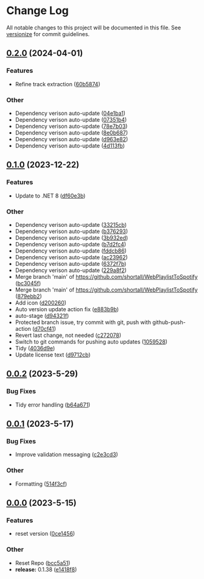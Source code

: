 # Change Log

All notable changes to this project will be documented in this file. See [versionize](https://github.com/versionize/versionize) for commit guidelines.

<a name="0.2.0"></a>
## [0.2.0](https://www.github.com/shortall/WebPlaylistToSpotify/releases/tag/v0.2.0) (2024-04-01)

### Features

* Refine track extraction ([60b5874](https://www.github.com/shortall/WebPlaylistToSpotify/commit/60b5874ce4e23d43593b82df1f688a9248cdba68))

### Other

* Dependency verison auto-update ([04e1ba1](https://www.github.com/shortall/WebPlaylistToSpotify/commit/04e1ba1af544ce61565bcc5299e0e37507c295e5))
* Dependency verison auto-update ([07351b4](https://www.github.com/shortall/WebPlaylistToSpotify/commit/07351b477a8facff07b85608bfbdccf842d48cce))
* Dependency verison auto-update ([78e7b03](https://www.github.com/shortall/WebPlaylistToSpotify/commit/78e7b03b2c999a2b7b9481d31e1a44a398fd85e5))
* Dependency verison auto-update ([8e0b687](https://www.github.com/shortall/WebPlaylistToSpotify/commit/8e0b6873a99cef098c6cdfc1592db68f0fb5194d))
* Dependency verison auto-update ([d963e82](https://www.github.com/shortall/WebPlaylistToSpotify/commit/d963e82208600cd836650ccecb75fb046504c382))
* Dependency verison auto-update ([4d113fb](https://www.github.com/shortall/WebPlaylistToSpotify/commit/4d113fbe66b2f7e0b0d98dbae6a9fc1bdd3f31fc))

<a name="0.1.0"></a>
## [0.1.0](https://www.github.com/shortall/WebPlaylistToSpotify/releases/tag/v0.1.0) (2023-12-22)

### Features

* Update to .NET 8 ([df60e3b](https://www.github.com/shortall/WebPlaylistToSpotify/commit/df60e3beda1b6d4fea404e184e12f1965688cef1))

### Other

* Dependency verison auto-update ([33215cb](https://www.github.com/shortall/WebPlaylistToSpotify/commit/33215cba7dfb1788bf064b3555a6d4e104bae5a0))
* Dependency verison auto-update ([b376293](https://www.github.com/shortall/WebPlaylistToSpotify/commit/b376293210f1a9997d63b429b30db91a05240488))
* Dependency verison auto-update ([3b932ed](https://www.github.com/shortall/WebPlaylistToSpotify/commit/3b932ed4b16bc1e020debb351b444861013bd712))
* Dependency verison auto-update ([b7d2fc4](https://www.github.com/shortall/WebPlaylistToSpotify/commit/b7d2fc45eaaaa2076098b93d51c072557a9350f6))
* Dependency verison auto-update ([fddcb86](https://www.github.com/shortall/WebPlaylistToSpotify/commit/fddcb86c6f0d6e08cf8192b5cbc4557c9b86e394))
* Dependency verison auto-update ([ac23962](https://www.github.com/shortall/WebPlaylistToSpotify/commit/ac23962a9b1b8591a27ac39ab64409060c687875))
* Dependency verison auto-update ([6372f7b](https://www.github.com/shortall/WebPlaylistToSpotify/commit/6372f7b2c078a735d094d320ba0e61b740c190aa))
* Dependency verison auto-update ([229a8f2](https://www.github.com/shortall/WebPlaylistToSpotify/commit/229a8f253cc4aa1d12a26a4d797371f68967f37a))
* Merge branch 'main' of https://github.com/shortall/WebPlaylistToSpotify ([bc3045f](https://www.github.com/shortall/WebPlaylistToSpotify/commit/bc3045fd2fa797fe4958ab644789492c3727ce7b))
* Merge branch 'main' of https://github.com/shortall/WebPlaylistToSpotify ([879ebb2](https://www.github.com/shortall/WebPlaylistToSpotify/commit/879ebb2e4088ab8272f98b8c8ee8c9d5c8350e66))
* Add icon ([d200260](https://www.github.com/shortall/WebPlaylistToSpotify/commit/d200260c26b96f12ae022daf18160fa997b50ca7))
* Auto version update action fix ([e883b9b](https://www.github.com/shortall/WebPlaylistToSpotify/commit/e883b9bf454d6c6d2fa5d166bbd53f6e73c567c6))
* auto-stage ([d94321f](https://www.github.com/shortall/WebPlaylistToSpotify/commit/d94321f01b9055f8db2e6a4f3b024e06cf731540))
* Protected branch issue, try commit with git, push with github-push-action ([d70cf41](https://www.github.com/shortall/WebPlaylistToSpotify/commit/d70cf416baaad2960e48ad4ffc8ef62d1977c745))
* Revert last change, not needed ([c272078](https://www.github.com/shortall/WebPlaylistToSpotify/commit/c272078826b1779642b1d436557d63595a7b5b2e))
* Switch to git commands for pushing auto updates ([1059528](https://www.github.com/shortall/WebPlaylistToSpotify/commit/1059528db99fa6d1ffb907da6f4200fc0aac15ba))
* Tidy ([4036d9e](https://www.github.com/shortall/WebPlaylistToSpotify/commit/4036d9ec8e5bcffa69893a2cf3da629d94976fc1))
* Update license text ([d9712cb](https://www.github.com/shortall/WebPlaylistToSpotify/commit/d9712cbf6a597fd25a980db5413cfa7b7b271381))

<a name="0.0.2"></a>
## [0.0.2](https://www.github.com/shortall/WebPlaylistToSpotify/releases/tag/v0.0.2) (2023-5-29)

### Bug Fixes

* Tidy error handling ([b64a671](https://www.github.com/shortall/WebPlaylistToSpotify/commit/b64a671caae104a3cb47a9c727f45b210fb3fbae))

<a name="0.0.1"></a>
## [0.0.1](https://www.github.com/shortall/WebPlaylistToSpotify/releases/tag/v0.0.1) (2023-5-17)

### Bug Fixes

* Improve validation messaging ([c2e3cd3](https://www.github.com/shortall/WebPlaylistToSpotify/commit/c2e3cd3b418bd108c4d2963321ff8f35037954ce))

### Other

* Formatting ([514f3cf](https://www.github.com/shortall/WebPlaylistToSpotify/commit/514f3cf1d98aa783eefb5106d49eccfb177f0e57))

<a name="0.0.0"></a>
## [0.0.0](https://www.github.com/shortall/WebPlaylistToSpotify/releases/tag/v0.0.0) (2023-5-15)

### Features

* reset version ([0ce1456](https://www.github.com/shortall/WebPlaylistToSpotify/commit/0ce1456baf44463c17b4833b102f68f790a37f84))

### Other

* Reset Repo ([bcc5a51](https://www.github.com/shortall/WebPlaylistToSpotify/commit/bcc5a51a4567b26bf5c85d9d9aff23a0e72d9902))
* **release:** 0.1.38 ([e1418f8](https://www.github.com/shortall/WebPlaylistToSpotify/commit/e1418f8979b36f455d949dc492a87b46c7f00217))

